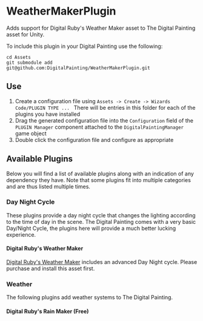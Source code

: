 # WeatherMakerPlugin

Adds support for Digital Ruby's Weather Maker asset to The Digital Painting asset for Unity.

To include this plugin in your Digital Painting use the following:

```
cd Assets
git submodule add git@github.com:DigitalPainting/WeatherMakerPlugin.git
```

## Use

  1. Create a configuration file using `Assets -> Create -> Wizards Code/PLUGIN TYPE ... ` There will be entries in this folder for each of the plugins you have installed
  2. Drag the generated configuration file into the `Configuration` field of the `PLUGIN Manager` component attached to the `DigitalPaintingManager` game object
  3. Double click the configuration file and configure as appropriate

## Available Plugins

Below you will find a list of available plugins along with an indication of any dependency they have. Note that some plugins fit into multiple categories and are thus listed multiple times.

### Day Night Cycle

These plugins provide a day night cycle that changes the lighting according to the time of day in the scene. The Digital Painting comes with a very basic Day/Night Cycle, the plugins here will provide a much better lucking experience.

#### Digital Ruby's Weather Maker

[Digital Ruby's Weather Maker](https://assetstore.unity.com/packages/tools/particles-effects/weather-maker-sky-weather-water-volumetric-light-60955) includes an advanced Day Night cycle. Please purchase and install this asset first.

### Weather 

The following plugins add weather systems to The Digital Painting.

#### Digital Ruby's Rain Maker (Free)

